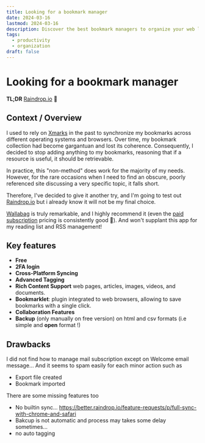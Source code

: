 ```yaml
---
title: Looking for a bookmark manager
date: 2024-03-16
lastmod: 2024-03-16
description: Discover the best bookmark managers to organize your web links.é
tags:
  - productivity
  - organization
draft: false
---
```


# Looking for a bookmark manager

**TL;DR** [Raindrop.io](https://raindrop.io) 🤞

## Context / Overview

I used to rely on [Xmarks](https://en.wikipedia.org/wiki/Xmarks_Sync) in the past to synchronize my bookmarks across different operating systems and browsers. Over time, my bookmark collection had become gargantuan and lost its coherence. Consequently, I decided to stop adding anything to my bookmarks, reasoning that if a resource is useful, it should be retrievable.

In practice, this "non-method" does work for the majority of my needs. However, for the rare occasions when I need to find an obscure, poorly referenced site discussing a very specific topic, it falls short.

Therefore, I've decided to give it another try, and I'm going to test out [Raindrop.io](https://raindrop.io) but i already know it will not be my final choice.

[Wallabag](https://wallabag.org/) is truly remarkable, and I highly recommend it (even the [paid subscription](https://www.wallabag.it/en) pricing is consistently good 🥰). And won't supplant this app for my reading list and RSS management!

## Key features

- **Free**
- **2FA login**
- **Cross-Platform Syncing**
- **Advanced Tagging**
- **Rich Content Support** web pages, articles, images, videos, and documents.
- **Bookmarklet**: plugin integrated to web browsers, allowing to save bookmarks with a single click.
- **Collaboration Features**
- **Backup** (only manually on free version) on html and csv formats (i.e simple and **open** format !)

## Drawbacks

I did not find how to manage mail subscription except on Welcome email message... And it seems to spam easily for each minor action such as

- Export file created
- Bookmark imported

There are some missing features too

- No builtin sync... https://better.raindrop.io/feature-requests/p/full-sync-with-chrome-and-safari
- Bakcup is not automatic and process may takes some delay sometimes...
- no auto tagging

